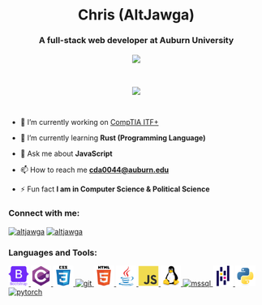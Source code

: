 <h1 align="center">Chris (AltJawga)</h1>
<h3 align="center">A full-stack web developer at Auburn University</h3>

<div align="center">
    <picture>
      <source srcset="https://github-readme-stats-one-pink-71.vercel.app/api?username=altjawga&theme=dark&hide=contribs&show=prs_merged&show_icons=true"
    media="(prefers-color-scheme: dark)"
      />
    <source
    srcset="https://github-readme-stats-one-pink-71.vercel.app/api?username=altjawga&hide=contribs&show=prs_merged&show_icons=true"
    media="(prefers-color-scheme: light), (prefers-color-scheme: no-preference)"
  />
      <img align="center" src="https://github-readme-stats-one-pink-71.vercel.app/api?username=altjawga&hide=contribs&show=prs_merged&show_icons=true">
    </picture>
</div>

&nbsp;&nbsp;&nbsp;

<div align="center">
  <picture>
    <source srcset="https://github-readme-stats-one-pink-71.vercel.app/api/top-langs/?username=altjawga&size_weight=0.5&count_weight=0.5&langs_count=6&layout=donut&theme=dark"
    media="(prefers-color-scheme: dark)"
      />
    <source
    srcset="https://github-readme-stats-one-pink-71.vercel.app/api/top-langs/?username=altjawga&size_weight=0.5&count_weight=0.5&langs_count=6&layout=donut"
    media="(prefers-color-scheme: light), (prefers-color-scheme: no-preference)"
  />
    <img align="center" src="https://github-readme-stats-one-pink-71.vercel.app/api/top-langs/?username=altjawga&size_weight=0.5&count_weight=0.5&langs_count=6&layout=donut">
  </picture> 
  </div>
  
  &nbsp;&nbsp;&nbsp;

- 🔭 I’m currently working on [CompTIA ITF+](https://www.comptia.org/certifications/it-fundamentals)

- 🌱 I’m currently learning **Rust (Programming Language)**

- 💬 Ask me about **JavaScript**

- 📫 How to reach me **cda0044@auburn.edu**

- ⚡ Fun fact **I am in Computer Science & Political Science**

<h3 align="left">Connect with me:</h3>
<p align="left">
<a href="https://linkedin.com/in/altjawga" target="blank"><img align="center" src="https://raw.githubusercontent.com/rahuldkjain/github-profile-readme-generator/master/src/images/icons/Social/linked-in-alt.svg" alt="altjawga" height="30" width="40" /></a>
<a href="https://www.leetcode.com/altjawga" target="blank"><img align="center" src="https://raw.githubusercontent.com/rahuldkjain/github-profile-readme-generator/master/src/images/icons/Social/leet-code.svg" alt="altjawga" height="30" width="40" /></a>
</p>

<h3 align="left">Languages and Tools:</h3>
<p align="left"> <a href="https://getbootstrap.com" target="_blank" rel="noreferrer"> <img src="https://raw.githubusercontent.com/devicons/devicon/master/icons/bootstrap/bootstrap-plain-wordmark.svg" alt="bootstrap" width="40" height="40"/> </a> <a href="https://www.w3schools.com/cs/" target="_blank" rel="noreferrer"> <img src="https://raw.githubusercontent.com/devicons/devicon/master/icons/csharp/csharp-original.svg" alt="csharp" width="40" height="40"/> </a> <a href="https://www.w3schools.com/css/" target="_blank" rel="noreferrer"> <img src="https://raw.githubusercontent.com/devicons/devicon/master/icons/css3/css3-original-wordmark.svg" alt="css3" width="40" height="40"/> </a> <a href="https://git-scm.com/" target="_blank" rel="noreferrer"> <img src="https://www.vectorlogo.zone/logos/git-scm/git-scm-icon.svg" alt="git" width="40" height="40"/> </a> <a href="https://www.w3.org/html/" target="_blank" rel="noreferrer"> <img src="https://raw.githubusercontent.com/devicons/devicon/master/icons/html5/html5-original-wordmark.svg" alt="html5" width="40" height="40"/> </a> <a href="https://www.java.com" target="_blank" rel="noreferrer"> <img src="https://raw.githubusercontent.com/devicons/devicon/master/icons/java/java-original.svg" alt="java" width="40" height="40"/> </a> <a href="https://developer.mozilla.org/en-US/docs/Web/JavaScript" target="_blank" rel="noreferrer"> <img src="https://raw.githubusercontent.com/devicons/devicon/master/icons/javascript/javascript-original.svg" alt="javascript" width="40" height="40"/> </a> <a href="https://www.linux.org/" target="_blank" rel="noreferrer"> <img src="https://raw.githubusercontent.com/devicons/devicon/master/icons/linux/linux-original.svg" alt="linux" width="40" height="40"/> </a> <a href="https://www.microsoft.com/en-us/sql-server" target="_blank" rel="noreferrer"> <img src="https://www.svgrepo.com/show/303229/microsoft-sql-server-logo.svg" alt="mssql" width="40" height="40"/> </a> <a href="https://pandas.pydata.org/" target="_blank" rel="noreferrer"> <img src="https://raw.githubusercontent.com/devicons/devicon/2ae2a900d2f041da66e950e4d48052658d850630/icons/pandas/pandas-original.svg" alt="pandas" width="40" height="40"/> </a> <a href="https://www.python.org" target="_blank" rel="noreferrer"> <img src="https://raw.githubusercontent.com/devicons/devicon/master/icons/python/python-original.svg" alt="python" width="40" height="40"/> </a> <a href="https://pytorch.org/" target="_blank" rel="noreferrer"> <img src="https://www.vectorlogo.zone/logos/pytorch/pytorch-icon.svg" alt="pytorch" width="40" height="40"/> </a> </p>

